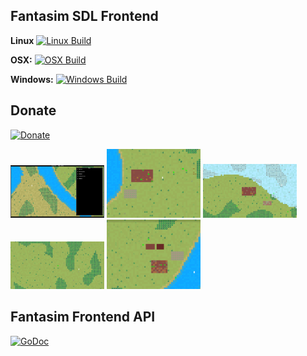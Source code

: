 ## Fantasim SDL Frontend

**Linux** [![Linux Build](https://build.snapcraft.io/badge/andreas-jonsson/fantasim-pub.svg)](https://build.snapcraft.io/user/andreas-jonsson/fantasim-pub)

**OSX:** [![OSX Build](https://travis-ci.org/andreas-jonsson/fantasim-pub.svg?branch=master)](https://travis-ci.org/andreas-jonsson/fantasim-pub)

**Windows:** [![Windows Build](https://ci.appveyor.com/api/projects/status/6j506u0w1quelt0g?svg=true)](https://ci.appveyor.com/project/andreas-jonsson/fantasim-pub)

## Donate

[![Donate](https://img.shields.io/badge/donate-itch.io-red.svg)](https://phix.itch.io/fantasim/purchase)

<img src="https://raw.githubusercontent.com/andreas-jonsson/fantasim-pub/master/assets/screenshots/screen0.png" width="150"> <img src="https://raw.githubusercontent.com/andreas-jonsson/fantasim-pub/master/assets/screenshots/screen1.gif" width="150"> <img src="https://raw.githubusercontent.com/andreas-jonsson/fantasim-pub/master/assets/screenshots/screen2.gif" width="150"> <img src="https://raw.githubusercontent.com/andreas-jonsson/fantasim-pub/master/assets/screenshots/screen3.gif" width="150"> <img src="https://raw.githubusercontent.com/andreas-jonsson/fantasim-pub/master/assets/screenshots/screen4.gif" width="150">

## Fantasim Frontend API

[![GoDoc](https://img.shields.io/badge/doc-GoDoc-blue.svg)](https://godoc.org/github.com/andreas-jonsson/fantasim-pub/api)
